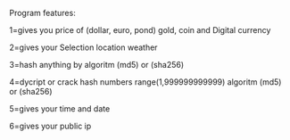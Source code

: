 Program features:

1=gives you price of (dollar, euro, pond)
gold, coin and Digital currency

2=gives your Selection location weather 

3=hash anything by algoritm (md5) or (sha256)

4=dycript or crack hash numbers range(1,999999999999) 
algoritm (md5) or (sha256)

5=gives your time and date 

6=gives your public ip
